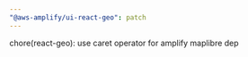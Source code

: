 ```yaml
---
"@aws-amplify/ui-react-geo": patch
---
```


chore(react-geo): use caret operator for amplify maplibre dep

